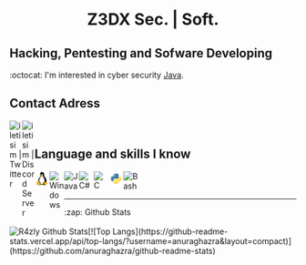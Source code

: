 <h1 align="center">Z3DX Sec. | Soft.</h1>

## Hacking, Pentesting and Sofware Developing
:octocat: I'm interested in cyber security [Java].</br>


## Contact Adress

[<img align="left" alt="iletisim | Twitter" width="22px" src="https://cdn.jsdelivr.net/npm/simple-icons@v3/icons/twitter.svg" />][Twitter]
[<img align="left" alt="iletisim | Discord Server" width="22px" src="https://cdn.jsdelivr.net/npm/simple-icons@v3/icons/discord.svg" />][Discord]
<br />

## Language and skills I know

<img align="left" alt="Linux" width="26px" src="https://raw.githubusercontent.com/github/explore/80688e429a7d4ef2fca1e82350fe8e3517d3494d/topics/linux/linux.png" />
<img align="left" alt="Windows" width="26px" src="https://upload.wikimedia.org/wikipedia/commons/thumb/5/5f/Windows_logo_-_2012.svg/1024px-Windows_logo_-_2012.svg.png" />
<img align="left" alt="Java" width="26px" src="https://pngimg.com/uploads/php/php_PNG7.png" />
<img align="left" alt="C#" width="26px" src="https://upload.wikimedia.org/wikipedia/commons/thumb/6/61/HTML5_logo_and_wordmark.svg/1200px-HTML5_logo_and_wordmark.svg.png" />
<img align="left" alt="C" width="26px" src="https://cdn.iconscout.com/icon/free/png-512/c-programming-569564.png" />
<img align="left" alt="Python" width="26px" src="https://raw.githubusercontent.com/github/explore/80688e429a7d4ef2fca1e82350fe8e3517d3494d/topics/python/python.png" />
<img align="left" alt="Bash" width="26px" src="https://www.vectorlogo.zone/logos/gnu_bash/gnu_bash-icon.svg" />


<br />
<br />

---

  <summary>:zap: Github Stats</summary>
  <br />
  <img align="left" alt="R4zly Github Stats" src="https://github-readme-stats.codestackr.vercel.app/api?username=Z3DX-SOFT&show_icons=true&hide_border=false" />
  [![Top Langs](https://github-readme-stats.vercel.app/api/top-langs/?username=anuraghazra&layout=compact)](https://github.com/anuraghazra/github-readme-stats)


[Twitter]: https://twitter.com/R4zlySecurity
[Discord]: https://discord.com/invite/elithatz/
[Java]: https://elithatz.com/

